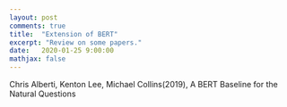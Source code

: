 ```yaml
---
layout: post
comments: true
title:  "Extension of BERT"
excerpt: "Review on some papers."
date:   2020-01-25 9:00:00
mathjax: false
---
```


Chris Alberti, Kenton Lee, Michael Collins(2019), A BERT Baseline for the Natural Questions

